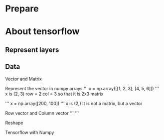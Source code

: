 Prepare
===

About tensorflow
===

Represent layers
---

Data
---
Vector and Matrix


Represent the vector in numpy arrays
'''
x = np.array([[1, 2, 3],
              [4, 5, 6]])
'''
x is (2, 3)
row = 2
col = 3
so that it is 2x3 matrix

'''
x = np.array([200, 100])
'''
x is (2,)
It is not a matrix, but a vector

Row vector and Column vector
'''
'''

Reshape


Tensorflow with Numpy
